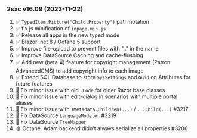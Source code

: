 
### 2sxc v16.09 (2023-11-22)

1. ✅ `TypedItem.Picture("Child.Property")` path notation
1. ✅ fix js minification of `inpage.min.js`
1. ✅ Release all apps in the new typed mode
1. ✅ Blazor .net 8 / Oqtane 5 support
1. ✅ Improve file-upload to prevent files with ".." in the name
1. ✅ Improve DataSource Caching and cache-flushing
1. ✅ Add new (beta ⌛) feature for copyright management (Patron AdvancedCMS) to add copyright info to each image
1. ✅ Extend SQL Database to store `SysSettings` and `Guid` on Attributes for future features
1. 🐞 Fix minor issue with old `.Code` for older Razor base classes
1. 🐞 Fix minor issue with edit-dialog in scenarios with multiple portal aliases
1. 🐞 Fix minor issue with `IMetadata.Children(...)` / `...Child(...)` #3217
1. 🐞 Fix DataSource `LanguageModeler` #3219
1. 🐞 Fix DataSource `TreeMapper`
1. 🩸 Oqtane: Adam backend didn't always serialize all properties #3206
